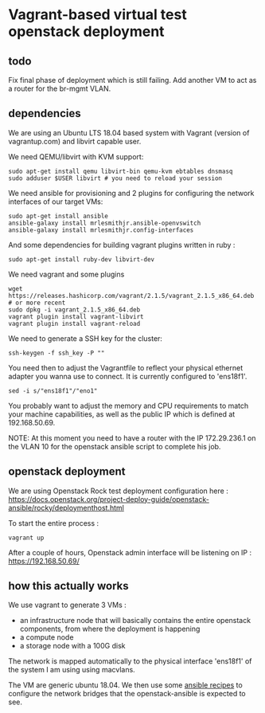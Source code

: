 # Vagrant-based virtual test openstack deployment 

## todo

Fix final phase of deployment which is still failing.
Add another VM to act as a router for the br-mgmt VLAN. 


## dependencies

We are using an Ubuntu LTS 18.04 based system with Vagrant (version of vagrantup.com) and libvirt capable user.

We need QEMU/libvirt with KVM support:
```
sudo apt-get install qemu libvirt-bin qemu-kvm ebtables dnsmasq
sudo adduser $USER libvirt # you need to reload your session 
```

We need ansible for provisioning and 2 plugins for configuring the network interfaces of our target VMs:
```
sudo apt-get install ansible
ansible-galaxy install mrlesmithjr.ansible-openvswitch
ansible-galaxy install mrlesmithjr.config-interfaces
```

And some dependencies for building vagrant plugins written in ruby :
```
sudo apt-get install ruby-dev libvirt-dev
```

We need vagrant and some plugins
```
wget https://releases.hashicorp.com/vagrant/2.1.5/vagrant_2.1.5_x86_64.deb # or more recent
sudo dpkg -i vagrant_2.1.5_x86_64.deb
vagrant plugin install vagrant-libvirt
vagrant plugin install vagrant-reload
```

We need to generate a SSH key for the cluster:
```
ssh-keygen -f ssh_key -P ""
```

You need then to adjust the Vagrantfile to reflect your physical ethernet adapter you wanna use to connect. It is currently configured to 'ens18f1'.

```
sed -i s/"ens18f1"/"eno1"
```

You probably want to adjust the memory and CPU requirements to match your machine capabilities, as well as the public IP which is defined at 192.168.50.69.

NOTE: At this moment you need to have a router with the IP 172.29.236.1 on the VLAN 10 for the openstack ansible script to complete his job.

## openstack deployment

We are using Openstack Rock test deployment configuration here :
https://docs.openstack.org/project-deploy-guide/openstack-ansible/rocky/deploymenthost.html

To start the entire process : 
```
vagrant up
```

After a couple of hours, Openstack admin interface will be listening on IP : https://192.168.50.69/

## how this actually works

We use vagrant to generate 3 VMs : 
- an infrastructure node that will basically contains the entire openstack components, from where the deployment is happening
- a compute node 
- a storage node with a 100G disk

The network is mapped automatically to the physical interface 'ens18f1' of the system I am using using macvlans.

The VM are generic ubuntu 18.04. We then use some [ansible recipes](https://github.com/mrlesmithjr/ansible-config-interfaces) to configure the network bridges that the openstack-ansible is expected to see. 


